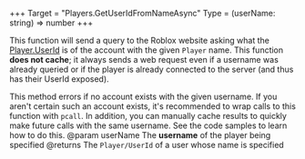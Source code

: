 +++
Target = "Players.GetUserIdFromNameAsync"
Type = (userName: string) => number
+++

This function will send a query to the Roblox website asking what the [Player.UserId](https://developer.roblox.com/api-reference/property/Player/UserId) is of the account with the given `Player` name. This function **does not cache**; it always sends a web request even if a username was already queried or if the player is already connected to the server (and thus has their UserId exposed).This method errors if no account exists with the given username. If you aren't certain such an account exists, it's recommended to wrap calls to this function with `pcall`. In addition, you can manually cache results to quickly make future calls with the same username. See the code samples to learn how to do this.@param userName The **username** of the player being specified@returns The `Player/UserId` of a user whose name is specified